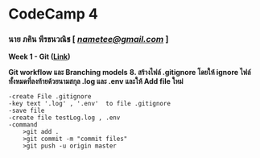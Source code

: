 # CodeCamp 4

### นาย ภคิน พีรธนวณิช  [ *nametee@gmail.com* ]

**Week 1 - Git ([Link](https://drive.google.com/open?id=1-4vBTew5HNz3zoyQK2qwhTMyiVMPBNIz))**

**Git workflow และ Branching models**
**8. สร้างไฟล์ .gitignore โดยให้ ignore ไฟล์ทั้งหมดที่ลงท้ายด้วยนามสกุล .log และ .env และให้ Add file ใหม่**
```
-create File .gitignore  
-key text '.log' , '.env'  to file .gitignore 
-save file 
-create file testLog.log , .env
-command 
    >git add .
    >git commit -m "commit files"
    >git push -u origin master
```
